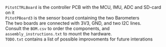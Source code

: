 `PitotCTRLBoard` is the controller PCB with the MCU, IMU, ADC and SD-card on it  
`PitotPBoard3` is the sensor board containing the two Barometers  
The two boards are connected with 3V3, GND, and two I2C lines.  
Consult the `BOM.csv` to order the components, and `assembly_instructions.txt` to mount the hardware.  
`TODO.txt` contains a list of possible improvoments for future interations
